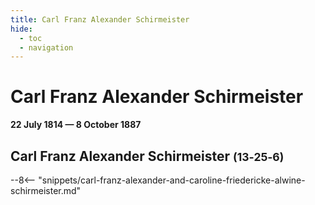 ```yaml
---
title: Carl Franz Alexander Schirmeister
hide:
  - toc
  - navigation 
---
```


# Carl Franz Alexander Schirmeister

**22 July 1814 — 8 October 1887**

## Carl Franz Alexander Schirmeister <small>(13‑25‑6)</small>

--8<-- "snippets/carl-franz-alexander-and-caroline-friedericke-alwine-schirmeister.md"
